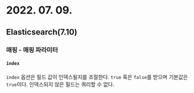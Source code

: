 # 2022. 07. 09.

## Elasticsearch(7.10)

### 매핑 - 매핑 파라미터

#### `index`

`index` 옵션은 필드 값이 인덱스될지를 조절한다. `true` 혹은 `false`를 받으며 기본값은 `true`이다. 인덱스되지 않은 필드는 쿼리할 수 없다.
